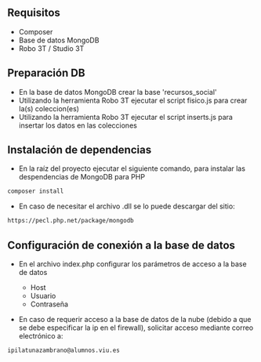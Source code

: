 ## Requisitos
- Composer
- Base de datos MongoDB
- Robo 3T / Studio 3T

## Preparación DB
- En la base de datos MongoDB crear la base 'recursos_social'
- Utilizando la herramienta Robo 3T ejecutar el script fisico.js para crear la(s) coleccion(es)
- Utilizando la herramienta Robo 3T ejecutar el script inserts.js para insertar los datos en las colecciones

## Instalación de dependencias
- En la raíz del proyecto ejecutar el siguiente comando, para instalar las despendencias de MongoDB para PHP
```markdown
composer install
```
- En caso de necesitar el archivo .dll se lo puede descargar del sitio:
```markdown
https://pecl.php.net/package/mongodb
```

## Configuración de conexión a la base de datos

- En el archivo index.php configurar los parámetros de acceso a la base de datos
    - Host
    - Usuario
    - Contraseña

- En caso de requerir acceso a la base de datos de la nube (debido a que se debe especificar la ip en el firewall), solicitar acceso mediante correo electrónico a:
```markdown
ipilatunazambrano@alumnos.viu.es
```




